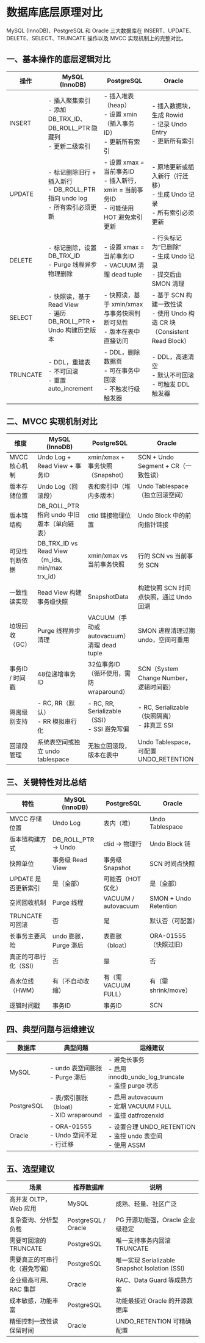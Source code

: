 # 数据库底层原理对比

MySQL (InnoDB)、PostgreSQL 和 Oracle 三大数据库在 INSERT、UPDATE、DELETE、SELECT、TRUNCATE 操作以及 MVCC 实现机制上的完整对比。


## 一、基本操作的底层逻辑对比

| 操作     | MySQL (InnoDB)                                                                 | PostgreSQL                                                                               | Oracle                                                                     |
|----------|--------------------------------------------------------------------------------|------------------------------------------------------------------------------------------|----------------------------------------------------------------------------|
| INSERT   | - 插入聚集索引<br>- 添加 DB_TRX_ID、DB_ROLL_PTR 隐藏列<br>- 更新二级索引       | - 插入堆表（heap）<br>- 设置 xmin（插入事务ID）<br>- 更新所有索引                        | - 插入数据块，生成 Rowid<br>- 记录 Undo Entry<br>- 更新所有索引            |
| UPDATE   | - 标记删除旧行 + 插入新行<br>- DB_ROLL_PTR 指向 undo log<br>- 所有索引必须更新 | - 设置 xmax = 当前事务ID<br>- 插入新行，xmin = 当前事务ID<br>- 可能使用 HOT 避免索引更新 | - 原地更新或插入新行（行迁移）<br>- 生成 Undo 记录<br>- 所有索引必须更新   |
| DELETE   | - 标记删除，设置 DB_TRX_ID<br>- Purge 线程异步物理删除                         | - 设置 xmax = 当前事务ID<br>- VACUUM 清理 dead tuple                                     | - 行头标记为“已删除”<br>- 生成 Undo 记录<br>- 提交后由 SMON 清理           |
| SELECT   | - 快照读，基于 Read View<br>- 遍历 DB_ROLL_PTR + Undo 构建历史版本             | - 快照读，基于 xmin/xmax 与事务快照判断可见性<br>- 版本在表中直接访问                    | - 基于 SCN 构建一致性读<br>- 使用 Undo 构造 CR 块（Consistent Read Block） |
| TRUNCATE | - DDL，重建表<br>- 不可回滚<br>- 重置 auto_increment                           | - DDL，删除数据页<br>- 可在事务中回滚<br>- 不触发行级触发器                              | - DDL，高速清空<br>- 默认不可回滚<br>- 可触发 DDL 触发器                   |


## 二、MVCC 实现机制对比

| 维度            | MySQL (InnoDB)                                  | PostgreSQL                                      | Oracle                                         |
|-----------------|-------------------------------------------------|-------------------------------------------------|------------------------------------------------|
| MVCC 核心机制   | Undo Log + Read View + 事务ID                   | xmin/xmax + 事务快照（Snapshot）                | SCN + Undo Segment + CR（一致性读）            |
| 版本存储位置    | Undo Log（回滚段）                              | 表和索引中（堆内多版本）                        | Undo Tablespace（独立回滚空间）                |
| 版本链结构      | DB_ROLL_PTR 指向 undo 中旧版本（单向链表）      | ctid 链接物理位置                               | Undo Block 中的前向指针链接                    |
| 可见性判断依据  | DB_TRX_ID vs Read View（m_ids, min/max trx_id） | xmin/xmax vs 当前事务快照                       | 行的 SCN vs 当前事务 SCN                       |
| 一致性读实现    | Read View 构建事务级快照                        | SnapshotData                                    | 构建快照	SCN 时间点快照，通过 Undo 回溯         |
| 垃圾回收（GC）  | Purge 线程异步清理                              | VACUUM（手动或 autovacuum）清理 dead tuple      | SMON 进程清理过期 undo，空间可重用             |
| 事务ID / 时间戳 | 48位递增事务ID                                  | 32位事务ID（循环使用，需防 wraparound）         | SCN（System Change Number，逻辑时间戳）        |
| 隔离级别支持    | - RC, RR（默认）<br>- RR 模拟串行化             | - RC, RR, Serializable（SSI）<br>- SSI 避免写偏 | - RC, Serializable（快照隔离）<br>- 非真正 SSI |
| 回滚段管理      | 系统表空间或独立 undo tablespace                | 无独立回滚段，版本在表中                        | Undo Tablespace，可配置 UNDO_RETENTION         |


## 三、关键特性对比总结

| 特性                  | MySQL (InnoDB)        | PostgreSQL           | Oracle                |
|-----------------------|-----------------------|----------------------|-----------------------|
| MVCC 存储位置         | Undo Log              | 表内（堆）           | Undo Tablespace       |
| 版本链构建方式        | DB_ROLL_PTR → Undo    | ctid → 物理行        | Undo Block 链         |
| 快照单位              | 事务级 Read View      | 事务级 Snapshot      | SCN 时间点快照        |
| UPDATE 是否更新索引   | 是（全部）            | 可能否（HOT 优化）   | 是（全部）            |
| 空间回收机制          | Purge 线程            | VACUUM / autovacuum  | SMON + Undo Retention |
| TRUNCATE 可回滚       | 否                    | 是                   | 默认否（可配置）      |
| 长事务主要风险        | undo 膨胀，Purge 滞后 | 表膨胀（bloat）      | ORA-01555（快照过旧） |
| 真正的可串行化（SSI） | 否                    | 是                   | 否                    |
| 高水位线（HWM）       | 有（不自动收缩）      | 有（需 VACUUM FULL） | 有（需 shrink/move）  |
| 逻辑时间戳            | 事务ID                | 事务ID               | SCN                   |


## 四、典型问题与运维建议

| 数据库     | 典型问题                                   | 运维建议                                                             |
|------------|--------------------------------------------|----------------------------------------------------------------------|
| MySQL      | - undo 表空间膨胀<br>- Purge 滞后          | - 避免长事务<br>- 启用 innodb_undo_log_truncate<br>- 监控 purge 状态 |
| PostgreSQL | - 表/索引膨胀（bloat）<br>- XID wraparound | - 启用 autovacuum<br>- 定期 VACUUM FULL<br>- 监控 datfrozenxid       |
| Oracle     | - ORA-01555<br>- Undo 空间不足<br>- 行迁移 | - 设置合理 UNDO_RETENTION<br>- 监控 undo 表空间<br>- 使用 ASSM       |


## 五、选型建议

| 场景                           | 推荐数据库          | 说明                                           |
|--------------------------------|---------------------|------------------------------------------------|
| 高并发 OLTP，Web 应用         | MySQL               | 成熟、轻量、社区广泛                           |
| 复杂查询、分析型负载           | PostgreSQL / Oracle | PG 开源功能强，Oracle 企业级稳定               |
| 需要可回滚的 TRUNCATE          | PostgreSQL          | 唯一支持事务内回滚 TRUNCATE                    |
| 需要真正的可串行化（避免写偏） | PostgreSQL          | 唯一实现 Serializable Snapshot Isolation (SSI) |
| 企业级高可用、RAC 集群         | Oracle              | RAC、Data Guard 等成熟方案                     |
| 成本敏感，功能丰富             | PostgreSQL          | 功能最接近 Oracle 的开源数据库                 |
| 精细控制一致性读保留时间       | Oracle              | UNDO_RETENTION 可精确配置                      |
